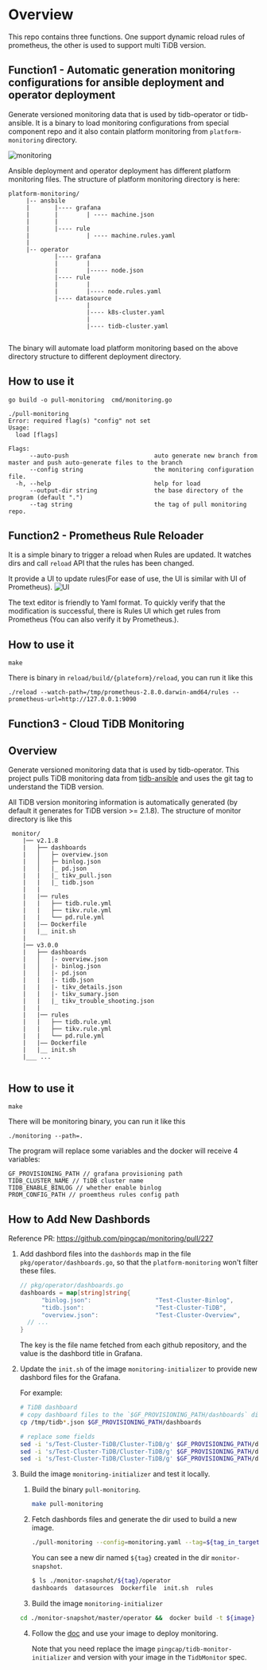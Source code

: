 # Overview
This repo contains three functions. One support dynamic reload rules of prometheus, the other is used to support multi TiDB version.

## Function1 - Automatic generation monitoring configurations for ansible deployment and operator deployment

Generate versioned monitoring data that is used by tidb-operator or tidb-ansible. It is a binary to load monitoring configurations from special component repo and it also contain platform monitoring from `platform-monitoring` directory.

![monitoring](image/monitoring.png)

Ansible deployment and operator deployment has different platform monitoring files. The structure of platform monitoring directory is here:

```$xslt
platform-monitoring/
     |-- ansbile
     |       |---- grafana
     |       |        | ---- machine.json
     |       |
     |       |---- rule
     |                | ---- machine.rules.yaml
     |
     |-- operator
             |---- grafana
             |        |
             |        |----- node.json
             |---- rule
             |        |
             |        |---- node.rules.yaml
             |---- datasource
                      |
                      |---- k8s-cluster.yaml
                      |
                      |---- tidb-cluster.yaml
           
```

The binary will automate load platform monitoring based on the above directory structure to different deployment directory.

## How to use it

```$xslt
go build -o pull-monitoring  cmd/monitoring.go

./pull-monitoring
Error: required flag(s) "config" not set
Usage:
  load [flags]

Flags:
      --auto-push                        auto generate new branch from master and push auto-generate files to the branch
      --config string                    the monitoring configuration file.
  -h, --help                             help for load
      --output-dir string                the base directory of the program (default ".")
      --tag string                       the tag of pull monitoring repo.

```

## Function2 - Prometheus Rule Reloader

It is a simple binary to trigger a reload when Rules are updated. It watches dirs and call `reload` API that the rules has been changed. 

It provide a UI to update rules(For ease of use, the UI is similar with UI of Prometheus).
![UI](reload/ui/static/image/ui.png)

The text editor is friendly to Yaml format. To quickly verify that the modification is successful, there is Rules UI which get rules from Prometheus (You can also verify it by Prometheus.).

## How to use it

```$xslt
make
```

There is binary in `reload/build/{plateform}/reload`, you can run it like this

```$xslt
./reload --watch-path=/tmp/prometheus-2.8.0.darwin-amd64/rules --prometheus-url=http://127.0.0.1:9090
```

## Function3 - Cloud TiDB Monitoring

## Overview

Generate versioned monitoring data that is used by tidb-operator. This project pulls TiDB monitoring data from [tidb-ansible](https://github.com/pingcap/tidb-ansible) and uses the git tag to understand the TiDB version.

All TiDB version monitoring information is automatically generated (by default it generates for TiDB version >= 2.1.8). The structure of monitor directory is like this

```$xslt
 monitor/
    |── v2.1.8
    |   ├── dashboards
    |   │   ├─ overview.json 
    |   │   ├─ binlog.json  
    |   │   |_ pd.json
    |   |   |_ tikv_pull.json
    |   |   |_ tidb.json 
    |   |   
    |   |── rules
    |   |   ├── tidb.rule.yml
    |   |   ├── tikv.rule.yml
    |   |   └── pd.rule.yml
    |   |—— Dockerfile     
    |   |__ init.sh
    |
    |── v3.0.0
    |   ├── dashboards
    |   │   |- overview.json 
    |   │   |- binlog.json  
    |   │   |- pd.json
    |   |   |- tidb.json 
    |   |   |- tikv_details.json
    |   |   |- tikv_sumary.json
    |   |   |_ tikv_trouble_shooting.json
    |   |   
    |   |── rules
    |   |   ├── tidb.rule.yml
    |   |   ├── tikv.rule.yml
    |   |   └── pd.rule.yml
    |   |—— Dockerfile     
    |   |__ init.sh
    |___ ...
        
```


## How to use it

```$xslt
make
```

There will be monitoring binary, you can run it like this

```$xslt
./monitoring --path=.
```

The program will replace some variables and the docker will receive 4 variables: 

```$xslt
GF_PROVISIONING_PATH // grafana provisioning path
TIDB_CLUSTER_NAME // TiDB cluster name
TIDB_ENABLE_BINLOG // whether enable binlog
PROM_CONFIG_PATH // proemtheus rules config path
```

## How to Add New Dashbords

Reference PR: https://github.com/pingcap/monitoring/pull/227

1. Add dashbord files into the `dashbords` map in the file `pkg/operator/dashboards.go`, so that the `platform-monitoring` won't filter these files.
   
    ```go
    // pkg/operator/dashboards.go
    dashboards = map[string]string{
		  "binlog.json":                  "Test-Cluster-Binlog",
		  "tidb.json":                    "Test-Cluster-TiDB",
		  "overview.json":                "Test-Cluster-Overview",
      // ...
    }
   ```

   The key is the file name fetched from each github repository, and the value is the dashbord title in Grafana.

2. Update the `init.sh` of the image `monitoring-initializer` to provide new dashbord files for the Grafana.
   
    For example:

    ```bash
    # TiDB dashboard
    # copy dashboard files to the `$GF_PROVISIONING_PATH/dashboards` dir where Grafana loads dashboards.
    cp /tmp/tidb*.json $GF_PROVISIONING_PATH/dashboards  

    # replace some fields
    sed -i 's/Test-Cluster-TiDB/Cluster-TiDB/g' $GF_PROVISIONING_PATH/dashboards/tidb.json
    sed -i 's/Test-Cluster-TiDB/Cluster-TiDB/g' $GF_PROVISIONING_PATH/dashboards/tidb_runtime.json
    sed -i 's/Test-Cluster-TiDB/Cluster-TiDB/g' $GF_PROVISIONING_PATH/dashboards/tidb_resource_control.json
    ```

3. Build the image `monitoring-initializer` and test it locally.

   1. Build the binary `pull-monitoring`.

      ```bash
      make pull-monitoring
      ```
  
   2. Fetch dashbords files and generate the dir used to build a new image.

      ```bash
      ./pull-monitoring --config=monitoring.yaml --tag=${tag_in_target_repo} --token=${your_github_token}
      ```

      You can see a new dir named `${tag}` created in the dir `monitor-snapshot`.

      ```bash
      $ ls ./monitor-snapshot/${tag}/operator
      dashboards  datasources  Dockerfile  init.sh  rules
      ```

    3. Build the image `monitoring-initializer`
   
      ```bash
      cd ./monitor-snapshot/master/operator &&  docker build -t ${image} .
      ```

    4. Follow the [doc](https://docs.pingcap.com/tidb-in-kubernetes/stable/monitor-a-tidb-cluster) and use your image to deploy monitoring.

        Note that you need replace the image `pingcap/tidb-monitor-initializer` and version with your image in the `TidbMonitor` spec.